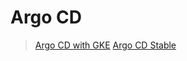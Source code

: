 # Argo CD

> [Argo CD with GKE](https://cloud.google.com/blog/products/containers-kubernetes/building-a-fleet-with-argocd-and-gke)
> [Argo CD Stable](https://argo-cd.readthedocs.io/en/stable/)
